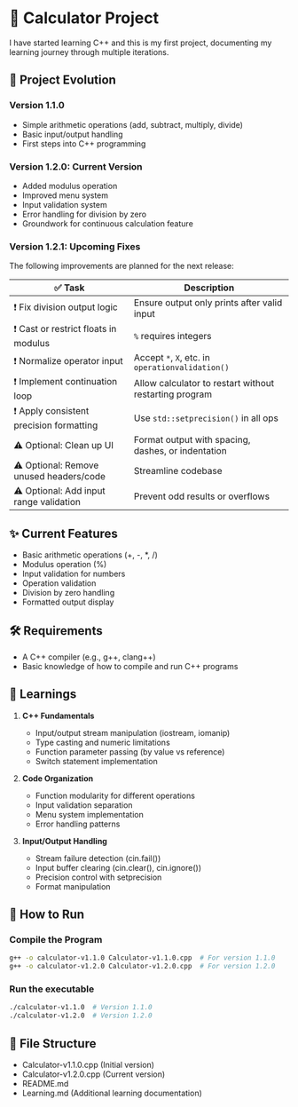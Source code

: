 # 🧮 Calculator Project

I have started learning C++ and this is my first project, documenting my learning journey through multiple iterations.

## 🎯 Project Evolution

### Version 1.1.0
- Simple arithmetic operations (add, subtract, multiply, divide)
- Basic input/output handling
- First steps into C++ programming

### Version 1.2.0: Current Version
- Added modulus operation
- Improved menu system
- Input validation system
- Error handling for division by zero
- Groundwork for continuous calculation feature

### Version 1.2.1: Upcoming Fixes
The following improvements are planned for the next release:

| ✅ Task                                  | Description                                            |
| --------------------------------------- | ------------------------------------------------------ |
| ❗ Fix division output logic             | Ensure output only prints after valid input            |
| ❗ Cast or restrict floats in modulus    | `%` requires integers                                  |
| ❗ Normalize operator input              | Accept `*`, `X`, etc. in `operationvalidation()`       |
| ❗ Implement continuation loop           | Allow calculator to restart without restarting program |
| ❗ Apply consistent precision formatting | Use `std::setprecision()` in all ops                   |
| ⚠️ Optional: Clean up UI                | Format output with spacing, dashes, or indentation     |
| ⚠️ Optional: Remove unused headers/code | Streamline codebase                                    |
| ⚠️ Optional: Add input range validation | Prevent odd results or overflows                       |

## ✨ Current Features
- Basic arithmetic operations (+, -, *, /)
- Modulus operation (%)
- Input validation for numbers
- Operation validation
- Division by zero handling
- Formatted output display

## 🛠️ Requirements
- A C++ compiler (e.g., g++, clang++)
- Basic knowledge of how to compile and run C++ programs

## 📝 Learnings
1. **C++ Fundamentals**
   - Input/output stream manipulation (iostream, iomanip)
   - Type casting and numeric limitations
   - Function parameter passing (by value vs reference)
   - Switch statement implementation

2. **Code Organization**
   - Function modularity for different operations
   - Input validation separation
   - Menu system implementation
   - Error handling patterns

3. **Input/Output Handling**
   - Stream failure detection (cin.fail())
   - Input buffer clearing (cin.clear(), cin.ignore())
   - Precision control with setprecision
   - Format manipulation

## 🚀 How to Run

### Compile the Program
```bash
g++ -o calculator-v1.1.0 Calculator-v1.1.0.cpp  # For version 1.1.0
g++ -o calculator-v1.2.0 Calculator-v1.2.0.cpp  # For version 1.2.0
```

### Run the executable
```bash
./calculator-v1.1.0  # Version 1.1.0
./calculator-v1.2.0  # Version 1.2.0
```

## 📁 File Structure
- Calculator-v1.1.0.cpp (Initial version)
- Calculator-v1.2.0.cpp (Current version)
- README.md
- Learning.md (Additional learning documentation)